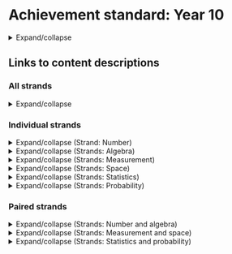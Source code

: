 # Achievement standard: Year 10

<details>
  <summary>Expand/collapse</summary>
  <p>
    By the end of Year 10,
    <sup>A1</sup>students recognise the effect of approximations of real numbers in repeated calculations.
    <sup>A2</sup>They use mathematical modelling to solve problems involving growth and decay in financial and other applied situations, applying linear, quadratic and exponential functions as appropriate, and solve related equations, numerically and graphically.
    <sup>A3</sup>Students make and test conjectures involving functions and relations using digital tools.
    <sup>A4</sup>They solve problems involving simultaneous linear equations and linear inequalities in 2 variables graphically and justify solutions.
  </p>
  <p>
    <sup>B1</sup>Students interpret and use logarithmic scales representing small or large quantities or change in applied contexts.
    <sup>B2</sup>They solve measurement problems involving surface area and volume of composite objects.
    <sup>B3</sup>Students apply Pythagoras’ theorem and trigonometry to solve practical problems involving right-angled triangles.
    <sup>B4</sup>They identify the impact of measurement errors on the accuracy of results.
    <sup>B5</sup>Students use mathematical modelling to solve practical problems involving proportion and scaling, evaluating and modifying models, and reporting assumptions, methods and findings.
    <sup>B6</sup>They use deductive reasoning, theorems and algorithms to solve spatial problems.
    <sup>B7</sup>Students interpret networks used to represent practical situations and describe connectedness.
  </p>
  <p>
    <sup>C1</sup>They plan and conduct statistical investigations involving bivariate data.
    <sup>C2</sup>Students represent the distribution of data involving 2 variables, using tables and scatter plots, and comment on possible association.
    <sup>C3</sup>They analyse inferences and conclusions in the media, noting potential sources of bias.
    <sup>C4</sup>Students compare the distribution of continuous numerical data using various displays, and discuss distributions in terms of centre, spread, shape and outliers.
    <sup>C5</sup>They apply conditional probability to solve problems involving compound events.
    <sup>C6</sup>Students design and conduct simulations involving conditional probability, using digital tools.
  </p>
</details>

## Links to content descriptions

### All strands

<details><summary>Expand/collapse</summary>

|            | A1* | A2  | A3  | A4  | B1  | B2  | B3  | B4  | B5  | B6  | B7  | C1  | C2  | C3  | C4  | C5  | C6  |
|-----------:|:---:|:---:|:---:|:---:|:---:|:---:|:---:|:---:|:---:|:---:|:---:|:---:|:---:|:---:|:---:|:---:|:---:|
|  AC9M10N01 |  •  |     |     |     |     |     |     |     |     |     |     |     |     |     |     |     |     |
|  AC9M10A01 |     |  •  |     |     |     |     |     |     |     |     |     |     |     |     |     |     |     |
|  AC9M10A02 |     |     |     |  •  |     |     |     |     |     |     |     |     |     |     |     |     |     |
|  AC9M10A03 |     |  •  |     |     |     |     |     |     |     |     |     |     |     |     |     |     |     |
|  AC9M10A04 |     |  •  |     |     |     |     |     |     |     |     |     |     |     |     |     |     |     |
|  AC9M10A05 |     |     |  •  |     |     |     |     |     |     |     |     |     |     |     |     |     |     |
|  AC9M10M01 |     |     |     |     |     |  •  |     |     |     |     |     |     |     |     |     |     |     |
|  AC9M10M02 |     |     |     |     |  •  |     |     |     |     |     |     |     |     |     |     |     |     |
|  AC9M10M03 |  •  |     |     |     |     |     |  •  |     |     |     |     |     |     |     |     |     |     |
|  AC9M10M04 |     |     |     |     |     |     |     |  •  |     |     |     |     |     |     |     |     |     |
|  AC9M10M05 |     |     |     |     |     |     |     |     |  •  |     |     |     |     |     |     |     |     |
| AC9M10SP01 |     |     |     |     |     |     |     |     |     |  •  |     |     |     |     |     |     |     |
| AC9M10SP02 |     |     |     |     |     |     |     |     |     |     |  •  |     |     |     |     |     |     |
| AC9M10SP03 |     |     |     |     |     |     |     |     |     |  •  |     |     |     |     |     |     |     |
| AC9M10ST01 |     |     |     |     |     |     |     |     |     |     |     |     |     |  •  |     |     |     |
| AC9M10ST02 |     |     |     |     |     |     |     |     |     |     |     |     |     |     |  •  |     |     |
| AC9M10ST03 |     |     |     |     |     |     |     |     |     |     |     |  •  |  •  |     |  •  |     |     |
| AC9M10ST04 |     |     |     |     |     |     |     |     |     |     |     |  •  |  •  |     |     |     |     |
| AC9M10ST05 |     |     |     |     |     |     |     |     |     |     |     |  •  |     |     |     |     |     |
|  AC9M10P01 |     |     |     |     |     |     |     |     |     |     |     |     |     |     |     |  •  |  •  |
|  AC9M10P02 |     |     |     |     |     |     |     |     |     |     |     |     |     |     |     |  •  |  •  |
</details>

### Individual strands

<details><summary>Expand/collapse (Strand: Number)</summary>

| Number     | A1* |
|-----------:|:---:|
|  AC9M10N01 |  •  |
</details>

<details><summary>Expand/collapse (Strands: Algebra)</summary>

| Algebra    | A2  | A3  | A4  |
|-----------:|:---:|:---:|:---:|
|  AC9M10A01 |  •  |     |     |
|  AC9M10A02 |     |     |  •  |
|  AC9M10A03 |  •  |     |     |
|  AC9M10A04 |  •  |     |     |
|  AC9M10A05 |     |  •  |     |
</details>

<details><summary>Expand/collapse (Strands: Measurement)</summary>

| Measurement | A1* | B1  | B2  | B3  | B4  | B5  |
|------------:|:---:|:---:|:---:|:---:|:---:|:---:|
|   AC9M10M01 |     |     |  •  |     |     |     |
|   AC9M10M02 |     |  •  |     |     |     |     |
|   AC9M10M03 |  •  |     |     |  •  |     |     |
|   AC9M10M04 |     |     |     |     |  •  |     |
|   AC9M10M05 |     |     |     |     |     |  •  |
</details>

<details><summary>Expand/collapse (Strands: Space)</summary>

| Space      | B6  | B7  |
|-----------:|:---:|:---:|
| AC9M10SP01 |  •  |     |
| AC9M10SP02 |     |  •  |
| AC9M10SP03 |  •  |     |
</details>

<details><summary>Expand/collapse (Strands: Statistics)</summary>

| Statistics | C1  | C2  | C3  | C4  |
|-----------:|:---:|:---:|:---:|:---:|
| AC9M10ST01 |     |     |  •  |     |
| AC9M10ST02 |     |     |     |  •  |
| AC9M10ST03 |  •  |  •  |     |  •  |
| AC9M10ST04 |  •  |  •  |     |     |
| AC9M10ST05 |  •  |     |     |     |
</details>

<details><summary>Expand/collapse (Strands: Probability)</summary>

| Probability | C5  | C6  |
|------------:|:---:|:---:|
|   AC9M10P01 |  •  |  •  |
|   AC9M10P02 |  •  |  •  |
</details>

### Paired strands

<details><summary>Expand/collapse (Strands: Number and algebra)</summary>

| Number and algebra | A1* | A2  | A3  | A4  |
|-----------:|:---:|:---:|:---:|:---:|
|  AC9M10N01 |  •  |     |     |     |
|  AC9M10A01 |     |  •  |     |     |
|  AC9M10A02 |     |     |     |  •  |
|  AC9M10A03 |     |  •  |     |     |
|  AC9M10A04 |     |  •  |     |     |
|  AC9M10A05 |     |     |  •  |     |
</details>

<details><summary>Expand/collapse (Strands: Measurement and space)</summary>

| Measurement and space | A1* | B1  | B2  | B3  | B4  | B5  | B6  | B7  |
|-----------:|:---:|:---:|:---:|:---:|:---:|:---:|:---:|:---:|
|  AC9M10M01 |     |     |  •  |     |     |     |     |     |
|  AC9M10M02 |     |  •  |     |     |     |     |     |     |
|  AC9M10M03 |  •  |     |     |  •  |     |     |     |     |
|  AC9M10M04 |     |     |     |     |  •  |     |     |     |
|  AC9M10M05 |     |     |     |     |     |  •  |     |     |
| AC9M10SP01 |     |     |     |     |     |     |  •  |     |
| AC9M10SP02 |     |     |     |     |     |     |     |  •  |
| AC9M10SP03 |     |     |     |     |     |     |  •  |     |
</details>

<details><summary>Expand/collapse (Strands: Statistics and probability)</summary>

| Statistics and probability | C1  | C2  | C3  | C4  | C5  | C6  |
|-----------:|:---:|:---:|:---:|:---:|:---:|:---:|
| AC9M10ST01 |     |     |  •  |     |     |     |
| AC9M10ST02 |     |     |     |  •  |     |     |
| AC9M10ST03 |  •  |  •  |     |  •  |     |     |
| AC9M10ST04 |  •  |  •  |     |     |     |     |
| AC9M10ST05 |  •  |     |     |     |     |     |
|  AC9M10P01 |     |     |     |     |  •  |  •  |
|  AC9M10P02 |     |     |     |     |  •  |  •  |
</details>

